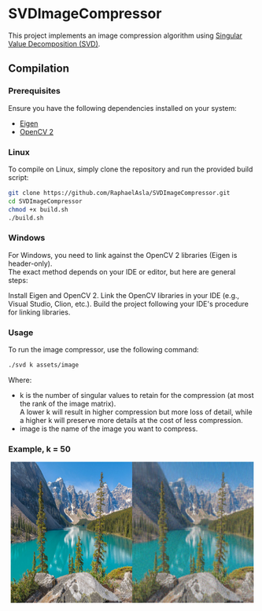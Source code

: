 # SVDImageCompressor

This project implements an image compression algorithm using [Singular Value Decomposition (SVD)](https://en.wikipedia.org/wiki/Singular_value_decomposition).

## Compilation

### Prerequisites

Ensure you have the following dependencies installed on your system:
- [Eigen](https://eigen.tuxfamily.org/dox/)
- [OpenCV 2](https://opencv.org/releases/)

### Linux

To compile on Linux, simply clone the repository and run the provided build script:

```bash
git clone https://github.com/RaphaelAsla/SVDImageCompressor.git
cd SVDImageCompressor
chmod +x build.sh
./build.sh
```

### Windows
For Windows, you need to link against the OpenCV 2 libraries (Eigen is header-only). <br>
The exact method depends on your IDE or editor, but here are general steps:

Install Eigen and OpenCV 2.
Link the OpenCV libraries in your IDE (e.g., Visual Studio, Clion, etc.).
Build the project following your IDE's procedure for linking libraries.

### Usage
To run the image compressor, use the following command:

```bash
./svd k assets/image
```

Where:
- k is the number of singular values to retain for the compression (at most the rank of the image matrix).<br>
A lower k will result in higher compression but more loss of detail, while a higher k will preserve more details at the cost of less compression.<br>
- image is the name of the image you want to compress.

### Example, k = 50

<p style="display: flex; justify-content: center; align-items: center;">
  <img src="assets/img.jpg" width="49%" height="287">
  <img src="assets/compressed_50_img.jpg" width="49%" height="287">
</p>
